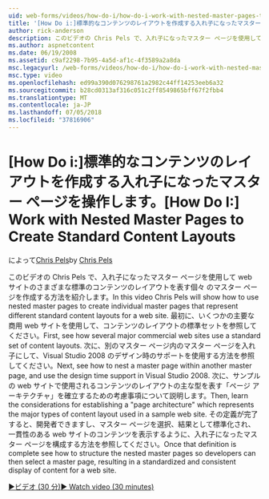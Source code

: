 ```yaml
---
uid: web-forms/videos/how-do-i/how-do-i-work-with-nested-master-pages-to-create-standard-content-layouts
title: '[How Do i:]標準的なコンテンツのレイアウトを作成する入れ子になったマスター ページの操作 |Microsoft Docs'
author: rick-anderson
description: このビデオの Chris Pels で、入れ子になったマスター ページを使用して、w のさまざまな標準のコンテンツのレイアウトを表す個々 のマスター ページを作成する方法を紹介しています.
ms.author: aspnetcontent
ms.date: 06/19/2008
ms.assetid: c9af2298-7b95-4a5d-af1c-4f3589a2a8da
msc.legacyurl: /web-forms/videos/how-do-i/how-do-i-work-with-nested-master-pages-to-create-standard-content-layouts
msc.type: video
ms.openlocfilehash: ed99a390d076298761a2982c44ff14253eeb6a32
ms.sourcegitcommit: b28cd0313af316c051c2ff8549865bff67f2fbb4
ms.translationtype: MT
ms.contentlocale: ja-JP
ms.lasthandoff: 07/05/2018
ms.locfileid: "37816906"
---
```

<a name="how-do-i-work-with-nested-master-pages-to-create-standard-content-layouts"></a><span data-ttu-id="4ef52-103">[How Do i:]標準的なコンテンツのレイアウトを作成する入れ子になったマスター ページを操作します。</span><span class="sxs-lookup"><span data-stu-id="4ef52-103">[How Do I:] Work with Nested Master Pages to Create Standard Content Layouts</span></span>
====================
<span data-ttu-id="4ef52-104">によって[Chris Pels](https://twitter.com/chrispels)</span><span class="sxs-lookup"><span data-stu-id="4ef52-104">by [Chris Pels](https://twitter.com/chrispels)</span></span>

<span data-ttu-id="4ef52-105">このビデオの Chris Pels で、入れ子になったマスター ページを使用して web サイトのさまざまな標準のコンテンツのレイアウトを表す個々 のマスター ページを作成する方法を紹介します。</span><span class="sxs-lookup"><span data-stu-id="4ef52-105">In this video Chris Pels will show how to use nested master pages to create individual master pages that represent different standard content layouts for a web site.</span></span> <span data-ttu-id="4ef52-106">最初に、いくつかの主要な商用 web サイトを使用して、コンテンツのレイアウトの標準セットを参照してください。</span><span class="sxs-lookup"><span data-stu-id="4ef52-106">First, see how several major commercial web sites use a standard set of content layouts.</span></span> <span data-ttu-id="4ef52-107">次に、別のマスター ページ内のマスター ページを入れ子にして、Visual Studio 2008 のデザイン時のサポートを使用する方法を参照してください。</span><span class="sxs-lookup"><span data-stu-id="4ef52-107">Next, see how to nest a master page within another master page, and use the design time support in Visual Studio 2008.</span></span> <span data-ttu-id="4ef52-108">次に、サンプルの web サイトで使用されるコンテンツのレイアウトの主な型を表す「ページ アーキテクチャ」を確立するための考慮事項について説明します。</span><span class="sxs-lookup"><span data-stu-id="4ef52-108">Then, learn the considerations for establishing a "page architecture" which represents the major types of content layout used in a sample web site.</span></span> <span data-ttu-id="4ef52-109">その定義が完了すると、開発者できますし、マスター ページを選択、結果として標準化され、一貫性のある web サイトのコンテンツを表示するように、入れ子になったマスター ページを構成する方法を参照してください。</span><span class="sxs-lookup"><span data-stu-id="4ef52-109">Once that definition is complete see how to structure the nested master pages so developers can then select a master page, resulting in a standardized and consistent display of content for a web site.</span></span>

[<span data-ttu-id="4ef52-110">&#9654;ビデオ (30 分)</span><span class="sxs-lookup"><span data-stu-id="4ef52-110">&#9654; Watch video (30 minutes)</span></span>](https://channel9.msdn.com/Blogs/ASP-NET-Site-Videos/how-do-i-work-with-nested-master-pages-to-create-standard-content-layouts)
